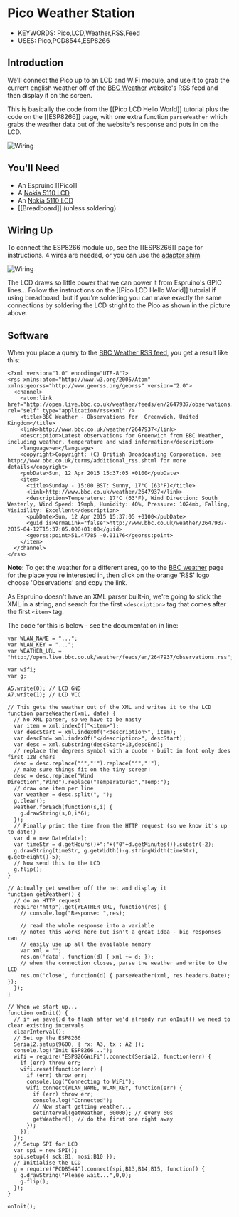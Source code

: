 <!--- Copyright (c) 2015 Gordon Williams, Pur3 Ltd. See the file LICENSE for copying permission. -->
Pico Weather Station
=================

* KEYWORDS: Pico,LCD,Weather,RSS,Feed
* USES: Pico,PCD8544,ESP8266

Introduction
-----------

We'll connect the Pico up to an LCD and WiFi module, and use it to grab the current english weather off of the [BBC Weather](http://www.bbc.co.uk/weather/) website's RSS feed and then display it on the screen.

This is basically the code from the [[Pico LCD Hello World]] tutorial plus the code on the [[ESP8266]] page, with one extra function `parseWeather` which grabs the weather data out of the website's response and puts in on the LCD.

![Wiring](finished.jpg)

You'll Need
----------

* An Espruino [[Pico]]
* A [Nokia 5110 LCD](/PCD8544)
* An [Nokia 5110 LCD](/PCD8544)
* [[Breadboard]] (unless soldering)

Wiring Up
--------

To connect the ESP8266 module up, see the [[ESP8266]] page for instructions. 4 wires are needed, or you can use the [adaptor shim](/Shims)

![Wiring](back.jpg)

The LCD draws so little power that we can power it from Espruino's GPIO lines... Follow the instructions on the [[Pico LCD Hello World]] tutorial if using breadboard, but if you're soldering you can make exactly the same connections by soldering the LCD stright to the Pico as shown in the picture above.

Software
-------

When you place a query to the [BBC Weather RSS feed](http://open.live.bbc.co.uk/weather/feeds/en/2647937/observations.rss), you get a result like this:

```
<?xml version="1.0" encoding="UTF-8"?>
<rss xmlns:atom="http://www.w3.org/2005/Atom" xmlns:georss="http://www.georss.org/georss" version="2.0">
  <channel>
    <atom:link href="http://open.live.bbc.co.uk/weather/feeds/en/2647937/observations.rss" rel="self" type="application/rss+xml" />
    <title>BBC Weather - Observations for  Greenwich, United Kingdom</title>
    <link>http://www.bbc.co.uk/weather/2647937</link>
    <description>Latest observations for Greenwich from BBC Weather, including weather, temperature and wind information</description>
    <language>en</language>
    <copyright>Copyright: (C) British Broadcasting Corporation, see http://www.bbc.co.uk/terms/additional_rss.shtml for more details</copyright>
    <pubDate>Sun, 12 Apr 2015 15:37:05 +0100</pubDate>
    <item>
      <title>Sunday - 15:00 BST: Sunny, 17°C (63°F)</title>
      <link>http://www.bbc.co.uk/weather/2647937</link>
      <description>Temperature: 17°C (63°F), Wind Direction: South Westerly, Wind Speed: 19mph, Humidity: 40%, Pressure: 1024mb, Falling, Visibility: Excellent</description>
      <pubDate>Sun, 12 Apr 2015 15:37:05 +0100</pubDate>
      <guid isPermaLink="false">http://www.bbc.co.uk/weather/2647937-2015-04-12T15:37:05.000+01:00</guid>
      <georss:point>51.47785 -0.01176</georss:point>
    </item>
  </channel>
</rss>
```

**Note:** To get the weather for a different area, go to the [BBC weather](http://www.bbc.co.uk/weather/) page for the place you're interested in, then click on the orange 'RSS' logo choose 'Observations' and copy the link.

As Espruino doesn't have an XML parser built-in, we're going to stick the XML in a string, and search for the first `<description>` tag that comes after the first `<item>` tag.

The code for this is below - see the documentation in line:


```
var WLAN_NAME = "...";
var WLAN_KEY = "...";
var WEATHER_URL = "http://open.live.bbc.co.uk/weather/feeds/en/2647937/observations.rss";

var wifi;
var g;

A5.write(0); // LCD GND
A7.write(1); // LCD VCC

// This gets the weather out of the XML and writes it to the LCD
function parseWeather(xml, date) {
  // No XML parser, so we have to be nasty
  var item = xml.indexOf("<item>");
  var descStart = xml.indexOf("<description>", item);
  var descEnd= xml.indexOf("</description>", descStart);
  var desc = xml.substring(descStart+13,descEnd);
  // replace the degrees symbol with a quote - built in font only does first 128 chars
  desc = desc.replace("°","'").replace("°","'");
  // make sure things fit on the tiny screen!
  desc = desc.replace("Wind Direction","Wind").replace("Temperature:","Temp:");
  // draw one item per line
  var weather = desc.split(", ");
  g.clear();
  weather.forEach(function(s,i) {
    g.drawString(s,0,i*6);
  });
  // Finally print the time from the HTTP request (so we know it's up to date!)
  var d = new Date(date);
  var timeStr = d.getHours()+":"+("0"+d.getMinutes()).substr(-2);
  g.drawString(timeStr, g.getWidth()-g.stringWidth(timeStr), g.getHeight()-5);
  // Now send this to the LCD
  g.flip();
}

// Actually get weather off the net and display it
function getWeather() {
  // do an HTTP request
  require("http").get(WEATHER_URL, function(res) {
    // console.log("Response: ",res);
    
    // read the whole response into a variable
    // note: this works here but isn't a great idea - big responses can
    // easily use up all the available memory
    var xml = "";
    res.on('data', function(d) { xml += d; });
    // when the connection closes, parse the weather and write to the LCD
    res.on('close', function(d) { parseWeather(xml, res.headers.Date); });
  });
}

// When we start up...
function onInit() {
  // if we save()d to flash after we'd already run onInit() we need to clear existing intervals
  clearInterval();
  // Set up the ESP8266
  Serial2.setup(9600, { rx: A3, tx : A2 });
  console.log("Init ESP8266...");
  wifi = require("ESP8266WiFi").connect(Serial2, function(err) {
    if (err) throw err;
    wifi.reset(function(err) {
      if (err) throw err;
      console.log("Connecting to WiFi");
      wifi.connect(WLAN_NAME, WLAN_KEY, function(err) {
        if (err) throw err;
        console.log("Connected");
        // Now start getting weather...
        setInterval(getWeather, 60000); // every 60s
        getWeather(); // do the first one right away
      });
    });
  });
  // Setup SPI for LCD
  var spi = new SPI();
  spi.setup({ sck:B1, mosi:B10 });
  // Initialise the LCD
  g = require("PCD8544").connect(spi,B13,B14,B15, function() {
    g.drawString("Please wait...",0,0);
    g.flip();
  });
}

onInit();
```
